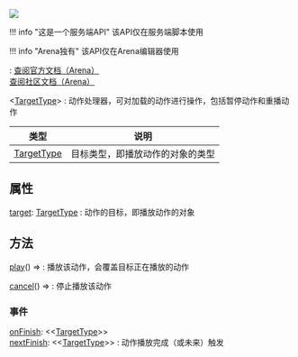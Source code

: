 <a href="https://github.com/qndm"><img src="https://img.shields.io/badge/%E8%B4%A1%E7%8C%AE%E8%80%85-qndm-blue"></img></a>

!!! info "这是一个服务端API"
    该API仅在服务端脚本使用

!!! info "Arena独有"
    该API仅在Arena编辑器使用

:   [查阅官方文档（Arena）](https://box3.yuque.com/staff-khn556/wupvz3/czupdql58ligote4)  
    [查阅社区文档（Arena）](https://www.yuque.com/box3lab/api/omfmpkmr5vh7ckaw)

[](GameMotionHandler)<[TargetType](typeArg)>
:   [](GameMotionHandler)动作处理器，可对加载的动作进行操作，包括暂停动作和重播动作

| 类型 | 说明 |
| - | - |
| [TargetType](typeArg) | 目标类型，即播放动作的对象的类型 |

## 属性
[target](readonly): [TargetType](typeArg)
:   动作的目标，即播放动作的对象

## 方法
[play](method)() => [](void)
:   播放该动作，会覆盖目标正在播放的动作

[cancel](method)() => [](void)
:   停止播放该动作

### 事件
[onFinish](method): [](GameEventChannel)<[](GameMotionEvent)<[TargetType](typeArg)>>  
[nextFinish](method): [](GameEventFuture)<[](GameMotionEvent)<[TargetType](typeArg)>>
:   动作播放完成（或未来）触发